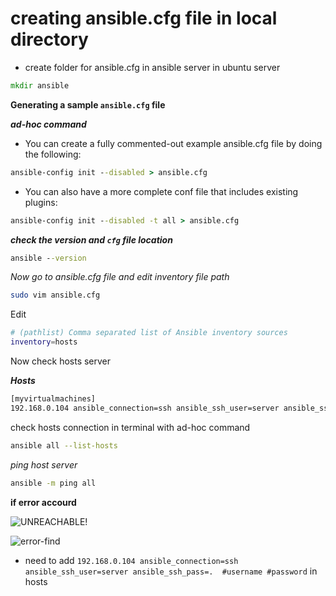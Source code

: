 # creating ansible.cfg file in local directory

* create folder for ansible.cfg in  ansible server in ubuntu server 

```cmd 
mkdir ansible
```

**Generating a sample `ansible.cfg` file**

_**ad-hoc command**_

* You can create a fully commented-out example ansible.cfg file by doing the following:

```cmd
ansible-config init --disabled > ansible.cfg
```

* You can also have a more complete conf file that includes existing plugins:

```cmd
ansible-config init --disabled -t all > ansible.cfg
```

**_check the version and `cfg` file location_**

```cmd
ansible --version
```

_Now go to ansible.cfg file and edit inventory file path_

```bash
sudo vim ansible.cfg
```
Edit

```bash
# (pathlist) Comma separated list of Ansible inventory sources
inventory=hosts
```

Now check hosts server 

**_Hosts_**

```bash
[myvirtualmachines]
192.168.0.104 ansible_connection=ssh ansible_ssh_user=server ansible_ssh_pass=.  #username #password
```
check hosts connection in terminal with ad-hoc command
```bash
ansible all --list-hosts
```
_ping host server_

```cmd
ansible -m ping all
```
**if error accourd**

![UNREACHABLE!](https://user-images.githubusercontent.com/88568938/209984742-0cae0005-f93b-450d-90e2-db1e0a45b16f.png)

![error-find](https://user-images.githubusercontent.com/88568938/209984748-8a6ca70e-ee82-4bba-acfb-7128a75e2d01.png)

* need to add `192.168.0.104 ansible_connection=ssh ansible_ssh_user=server ansible_ssh_pass=.  #username #password` in hosts

